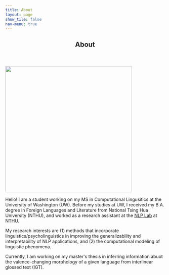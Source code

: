 ```yaml
---
title: About
layout: page
show_tile: false
nav-menu: true
---
```

<!-- Main -->
<div id="main">

<!--One-->
<section id="one">
	<div class="inner">
		<header class="major">
			<h1>About</h1>
		</header>
		<span class="image right"><img src="{% link assets/images/nica.jpg %}" alt="" data-position="top center" style="width:400px;" /></span>
		<p>Hello! I am a student working on my <a herf="https://www.compling.uw.edu/">MS in Computational Lingusitics</a> at the University of Washington (UW). Before my studies at UW, I received my B.A. degree in Foreign Languages and Literature from National Tsing Hua University (NTHU), and worked as a research assistant at the <a href="https://www.nlplab.cc/">NLP Lab</a> at NTHU.</p>
		<p>My research interests are (1) methods that incorporate linguistics/psycholinguistics in improving the generalizability and interpretability of NLP applications, and (2) the computational modeling of linguistic phenomena.</p>
		<p>Currently, I am working on my master's thesis in inferring information abuot the valence-changing morphology of a given language from interlinear glossed text (IGT).</p>
<!-- 		<p>Hello! I am a research assistant at the <a href="https://www.nlplab.cc/">NLP Lab</a> at National Tsing Hua University (NTHU).</p> -->
<!-- 		<p>Before my work as a research assistant, I completed my undergraduate studies at NTHU and received my B.A. degree in Foreign Languages and Literature. Till now, I dabbled in different linguistic fields such as psycholinguistics and computational linguistics / NLP. The psycholingusitics projects I participated in surround <i>Government and Binding</i> theory of Mandarin Chinese and English L2 acquisition. On the other hand, my computational linguistic experiences are about word meanings (Sense Alignment and Word Sense Disambiguation), and the automatic generation of Chinese Pattern Grammar.</p> -->
<!-- 		<p>My interests lie in computational linguistics / NLP. More specifically, my interest is in text processing. I am particularly interested in incorporating linguistic knowledge into computational linguistics / NLP applications.</p> -->
	</div>
</section>

<!-- Two -->
<!-- <section id="two" class="spotlights">
	<section>
		<img src="{% link assets/images/dog.jpg %}" alt="" data-position="center center" />
		<div class="content">
			<div class="inner">
				<header class="major">
					<h3>Fact 1: I am both a dog person and a cat person!</h3>
				</header>
				<p>There are tons of photos of dogs and cats in my phone. This is <b>Chiao-Chiao</b>, one of my favorite dogs I met in NTHU!</p>
			</div>
		</div>
	</section>
	<section>
		<img src="{% link assets/images/pic09.jpg %}" alt="" data-position="top center" />
		<div class="content">
			<div class="inner">
				<header class="major">
					<h3>Fact 2: I live in Hsinchu for more than 20 years.</h3>
				</header>
				<p>I was raised in Hsinchu and I even complete my bachelor's degree in Hsinchu!</p>
			</div>
		</div>
	</section>
</section> -->
<!-- ************************************************ -->


</div>
